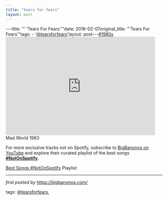 ```yaml
---
title: "tears for fears"
layout: post
---
```

---title: "' 'Tears For Fears''"date: 2016-02-07original_title: "'Tears For Fears'"tags:  - '[@tearsforfears](/tags/tearsforfears/)'layout: post---[#1980s](/tags/1980s/) <br /><iframe width="95%" height="315" src="https://www.youtube.com/embed/3gFl2OXySs8?list=PLtuNtuTatqI3ADcM_zLmgfpkLlcO5e9Pw" frameborder="0" allowfullscreen></iframe><br />Mad World 1983<!--Subscribe and Playlist Links--><div>    <p>For more exclusive tracks not on Spotify, subscribe to <a href="https://www.youtube.com/[@BigBanonos](/tags/BigBanonos/)" target="_blank">BigBanonos on YouTube</a> and explore their curated playlist of the best songs <strong>[#NotOnSpotify](/tags/NotOnSpotify/)</strong>.</p>    <p><a href="https://www.youtube.com/playlist?list=PLtuNtuTatqI0kFahUCbtbfenC_ET5O_tr" target="_blank">Best Songs [#NotOnSpotify](/tags/NotOnSpotify/) Playlist<br /></a></p></div><hr /><p><em>first posted by</em> <a href="https://bigbanonos.com/" rel="noopener" target="_new">https://bigbanonos.com/</a></p><p>tags: [@tearsforfears](/tags/tearsforfears/),</p>